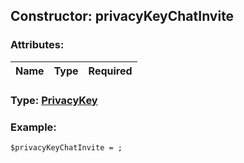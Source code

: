 ## Constructor: privacyKeyChatInvite  

### Attributes:

| Name     |    Type       | Required |
|----------|:-------------:|---------:|


### Type: [PrivacyKey](../types/PrivacyKey.md)

### Example:


```
$privacyKeyChatInvite = ;
```